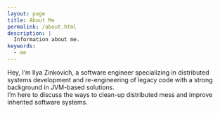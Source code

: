 ```yaml
---
layout: page
title: About Me
permalink: /about.html
description: |
  Information about me.
keywords:
  - me
---
```


Hey, I’m Ilya Zinkovich, a software engineer specializing in distributed systems development and re-engineering of legacy code with a strong background in JVM-based solutions.  
I’m here to discuss the ways to clean-up distributed mess and improve inherited software systems.
